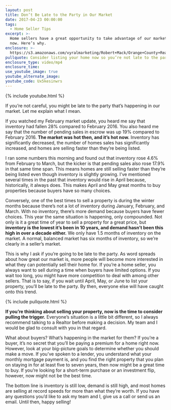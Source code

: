 ```yaml
---
layout: post
title: Don’t Be Late to the Party in Our Market
date: 2017-04-23 00:00:00
tags:
  - Home Seller Tips
excerpt: >-
  Home sellers have a great opportunity to take advantage of our market right
  now. Here’s why.
enclosure: >-
  https://s3.amazonaws.com/vyralmarketing/Robert+Mack/Orange+County+Real+Estate+Agent+Will+you+be+late+to+the+party.mp4
pullquote: Consider listing your home now so you’re not late to the party.
enclosure_type: video/mp4
enclosure_time:
use_youtube_image: true
youtube_alternate_image:
youtube_code: Ux5kesinwrs
---
```


{% include youtube.html %}

If you’re not careful, you might be late to the party that’s happening in our market. Let me explain what I mean. &nbsp;

If you watched my February market update, you heard me say that inventory had fallen 28% compared to February 2016. You also heard me say that the number of pending sales in escrow was up 19% compared to February 2016. **The market was hot then, and it’s hot now.** Inventory has significantly decreased, the number of homes sales has significantly increased, and homes are selling faster than they’re being listed.&nbsp;

I ran some numbers this morning and found out that inventory rose 4.6% from February to March, but the kicker is that pending sales also rose 17.9% in that same time span. This means homes are still selling faster than they’re being listed even though inventory is slightly growing. I’ve mentioned several times in the past that inventory would rise in April because, historically, it always does. This makes April and May great months to buy properties because buyers have so many choices.&nbsp;

Conversely, one of the best times to sell a property is during the winter months because there’s not a lot of inventory during January, February, and March. With no inventory, there’s more demand because buyers have fewer choices. This year the same situation is happening, only compounded. Not only is it a great time of year to sell a property for a great price, but **inventory is the lowest it’s been in 10 years, and demand hasn’t been this high in over a decade either.** We only have 1.5 months of inventory on the market. A normal, balanced market has six months of inventory, so we’re clearly in a seller’s market.&nbsp;

This is why I ask if you’re going to be late to the party. As word spreads about how great our market is, more people will become more interested in what they can potentially sell their home for. If you’re a home seller, you always want to sell during a time when buyers have limited options. If you wait too long, you might have more competition to deal with among other sellers. That is to say, if you wait until April, May, or June to list your property, you’ll be late to the party. By then, everyone else will have caught onto this trend.&nbsp;

{% include pullquote.html %}

**If you’re thinking about selling your property, now is the time to consider pulling the trigger.** Everyone’s situation is a little bit different, so I always recommend talking to a Realtor before making a decision. My team and I would be glad to consult with you in that regard.&nbsp;

What about buyers? What’s happening in the market for them? If you’re a buyer, it’s no secret that you’ll be paying a premium for a home right now. However, look at your big-picture goals to determine whether you should make a move. If you’ve spoken to a lender, you understand what your monthly mortgage payment is, and you find the right property that you plan on staying in for at least five to seven years, then now might be a great time to buy. If you’re looking for a short-term purchase or an investment flip, however, now might not be the best time.&nbsp;

The bottom line is inventory is still low, demand is still high, and most homes are selling at record speeds for more than what they’re worth. If you have any questions you’d like to ask my team and I, give us a call or send us an email. Until then, happy selling\!&nbsp;